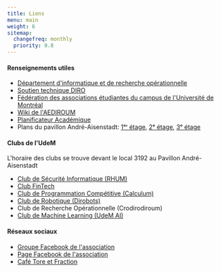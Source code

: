 ```yaml
---
title: Liens
menu: main
weight: 6
sitemap:
  changefreq: monthly
  priority: 0.8
---
```



#### Renseignements utiles

* [Département d'informatique et de recherche opérationnelle](//diro.umontreal.ca)
* [Soutien technique DIRO](//support.iro.umontreal.ca)
* [Fédération des associations étudiantes du campus de l'Université de Montréal](//faecum.qc.ca)
* [Wiki de l'AEDIROUM](https://wiki.aediroum.ca/index.php?title=Accueil)
* [Planificateur Académique](https://www-ens.iro.umontreal.ca/~miloszro/conseiller_pedagogique/planner/117510.html)
* Plans du pavillon André-Aisenstadt: [1ᵉʳ étage](https://www.iro.umontreal.ca/~robitail/1e-etage.html), [2ᵉ étage](https://www.iro.umontreal.ca/~robitail/2e-etage.html), [3ᵉ étage](https://www.iro.umontreal.ca/~robitail/3e-etage.html)

#### Clubs de l'UdeM

L'horaire des clubs se trouve devant le local 3192 au Pavillon André-Aisenstadt

* [Club de Sécurité Informatique (RHUM)](//discord.gg/Tdunyeg)
* [Club FinTech](//fb.com/groups/143067566363926)
* [Club de Programmation Compétitive (Calculum)](https://calculum.ca/)
* [Club de Robotique (Dirobots)](https://dirobots.github.io/)
* Club de Recherche Opérationnelle (Crodirodiroum)
* [Club de Machine Learning (UdeM AI)](https://udemai.github.io/)

<!--* [DIRO Bash](//dirobash.tolarian.com)-->
<!--* [Site web de stages](//stages.dgtic.umontreal.ca/etudiants) -->

#### Réseaux sociaux

* [Groupe Facebook de l'association](//fb.com/groups/2354091571)
* [Page Facebook de l'association](//fb.com/aediroum)
* [Café Tore et Fraction](//cafemathinfo.iro.umontreal.ca)
